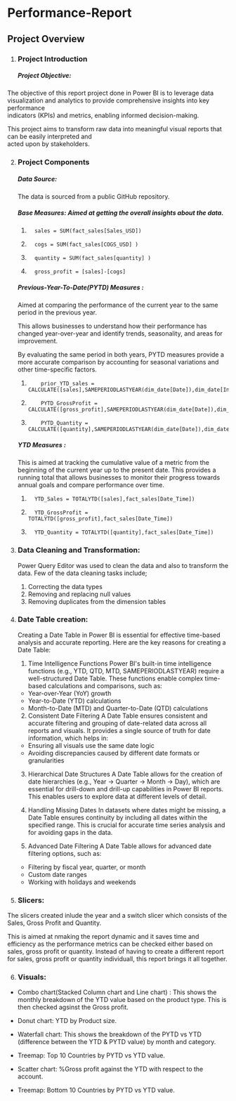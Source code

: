 

# Performance-Report
## Project Overview

1.  ### Project Introduction
      ##### Project Objective:
  The objective of this report project done in Power BI is to leverage data visualization and analytics to provide comprehensive insights into key performance     
  indicators (KPIs) and metrics, enabling informed decision-making. 
  
  This project aims to transform raw data into meaningful visual reports that can be easily interpreted and   
  acted upon by stakeholders.


2.  ### Project Components
     ##### Data Source:
    The data is sourced from a public GitHub repository.

     ##### Base Measures: Aimed at getting the overall insights about the data.
    1.       sales = SUM(fact_sales[Sales_USD])
    2.       cogs = SUM(fact_sales[COGS_USD] )
    3.       quantity = SUM(fact_sales[quantity] )
    4.       gross_profit = [sales]-[cogs] 

    ##### Previous-Year-To-Date(PYTD) Measures :

    Aimed at comparing the performance of the current year to the same period in the previous year.

    This allows businesses to understand how their performance has changed year-over-year and identify trends, seasonality, and areas for improvement.

    By evaluating the same period in both years, PYTD measures provide a more accurate comparison by accounting for seasonal variations and other time-specific factors.
    
     1.         prior_YTD_sales = CALCULATE([sales],SAMEPERIODLASTYEAR(dim_date[Date]),dim_date[Inpast]=True)
     2.         PYTD_GrossProfit = CALCULATE([gross_profit],SAMEPERIODLASTYEAR(dim_date[Date]),dim_date[Inpast]=True)
     3.         PYTD_Quantity = CALCULATE([quantity],SAMEPERIODLASTYEAR(dim_date[Date]),dim_date[Inpast]=True)

       ##### YTD Measures :
    This is aimed at tracking the cumulative value of a metric from the beginning of the current year up to the present date.
    This provides a running total that allows businesses to monitor their progress towards annual goals and compare performance over time.
      1.       YTD_Sales = TOTALYTD([sales],fact_sales[Date_Time])
      2.       YTD_GrossProfit = TOTALYTD([gross_profit],fact_sales[Date_Time])  
      3.       YTD_Quantity = TOTALYTD([quantity],fact_sales[Date_Time])
  
3. ### Data Cleaning and Transformation:
   Power Query Editor was used to clean the data and also to transform the data. Few of the data cleaning tasks include;
   
    1. Correcting the data types
    2. Removing and replacing null values
    3. Removing duplicates from the dimension tables

4. ### Date Table creation:

   Creating a Date Table in Power BI is essential for effective time-based analysis and accurate reporting. Here are the key reasons for creating a Date Table:

      1. Time Intelligence Functions
Power BI's built-in time intelligence functions (e.g., YTD, QTD, MTD, SAMEPERIODLASTYEAR) require a well-structured Date Table. These functions enable complex time-based calculations and comparisons, such as:

      - Year-over-Year (YoY) growth
      - Year-to-Date (YTD) calculations
      - Month-to-Date (MTD) and Quarter-to-Date (QTD) calculations
      2. Consistent Date Filtering
A Date Table ensures consistent and accurate filtering and grouping of date-related data across all reports and visuals. It provides a single source of truth for date information, which helps in:
      - Ensuring all visuals use the same date logic
      - Avoiding discrepancies caused by different date formats or granularities
      3. Hierarchical Date Structures
A Date Table allows for the creation of date hierarchies (e.g., Year -> Quarter -> Month -> Day), which are essential for drill-down and drill-up capabilities in Power BI reports. This enables users to explore data at different levels of detail.

      4. Handling Missing Dates
In datasets where dates might be missing, a Date Table ensures continuity by including all dates within the specified range. This is crucial for accurate time series analysis and for avoiding gaps in the data.

      5. Advanced Date Filtering
A Date Table allows for advanced date filtering options, such as:

      - Filtering by fiscal year, quarter, or month
      - Custom date ranges
      - Working with holidays and weekends

5.  ### Slicers:
The slicers created inlude the year and a switch slicer which consists of the Sales, Gross Profit and Quantity.

This is aimed at nmaking the report dynamic and it saves time and efficiency as the performance metrics can be checked either based on sales, gross profit or quantity.
Instead of having to create a different report for sales, gross profit or quantity individuall, this report brings it all together.

6.  ### Visuals:
- Combo chart(Stacked Column chart and Line chart) : This shows the monthly breakdown of the YTD value based on the product type.
  This is then checked agsinst the Gross profit.
    
- Donut chart: YTD by Product size.
   
 - Waterfall chart: This shows the breakdown of the PYTD vs YTD (difference between the YTD & PYTD value) by month and category.
    
- Treemap: Top 10 Countries by PYTD vs YTD value.
     
- Scatter chart: %Gross profit against the YTD with respect to the account.
    
- Treemap: Bottom 10 Countries by PYTD vs YTD value.
   
  


    








   
      
  
